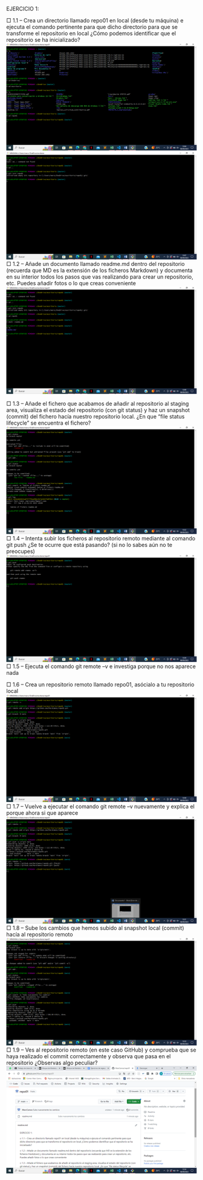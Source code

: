 EJERCICIO 1:

□ 1.1 – Crea un directorio llamado repo01 en local (desde tu máquina) e ejecuta el comando
pertinente para que dicho directorio para que se transforme el repositorio en local ¿Cómo podemos identificar que el repositorio se ha inicializado?
![Alt text](imagenes/img1.png)
 ![Alt text](imagenes/img2.png)
□ 1.2 – Añade un documento llamado readme.md dentro del repositorio (recuerda que MD es la extensión de los ficheros Markdown) y documenta en su interior todos los pasos que vas realizando para crear un repositorio, etc. Puedes añadir fotos o lo que creas conveniente
![Alt text](imagenes/img3.png)
 
□ 1.3 – Añade el fichero que acabamos de añadir al repositorio al staging area, visualiza el estado del repositorio (con git status) y haz un snapshot (commit) del fichero hacía nuestro repositorio local. ¿En que “file status lifecycle” se encuentra el fichero?
![Alt text](imagenes/img4.png)
□ 1.4 – Intenta subir los ficheros al repositorio remoto mediante al comando git push ¿Se te ocurre que está pasando? (si no lo sabes aún no te preocupes)
![Alt text](imagenes/img5.png)
□ 1.5 – Ejecuta el comando git remote –v e investiga porque no nos aparece nada

□ 1.6 – Crea un repositorio remoto llamado repo01, asócialo a tu repositorio local
![Alt text](imagenes/img6.png)
□ 1.7 – Vuelve a ejecutar el comando git remote –v nuevamente y explica el porque ahora si que aparece
![Alt text](imagenes/img7.png)
□ 1.8 – Sube los cambios que hemos subido al snapshot local (commit) hacía al repositorio remoto
![Alt text](imagenes/img8.png)
□ 1.9 – Ves al repositorio remoto (en este caso GitHub) y comprueba que se haya realizado el commit
correctamente y observa que pasa en el repositorio ¿Observas algo peculiar?
![Alt text](imagenes/img9.png)
